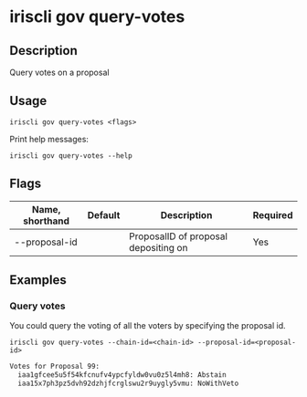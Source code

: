 # iriscli gov query-votes

## Description

Query votes on a proposal

## Usage

```
iriscli gov query-votes <flags>
```

Print help messages:

```
iriscli gov query-votes --help
```
## Flags

| Name, shorthand | Default                    | Description                                                                                                                                          | Required |
| --------------- | -------------------------- | ---------------------------------------------------------------------------------------------------------------------------------------------------- | -------- |
| --proposal-id   |                            | ProposalID of proposal depositing on                                                                                                        | Yes      |

## Examples

### Query votes

You could query the voting of all the voters by specifying the proposal id.
 
```shell
iriscli gov query-votes --chain-id=<chain-id> --proposal-id=<proposal-id>
```
 
```txt
Votes for Proposal 99:
  iaa1gfcee5u5f54kfcnufv4ypcfyldw0vu0z5l4mh8: Abstain
  iaa15x7ph3pz5dvh92dzhjfcrglswu2r9uygly5vmu: NoWithVeto
```
